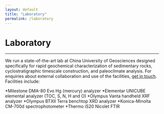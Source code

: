 ```yaml
---
layout: default
title: "Laboratory"
permalink: /laboratory
---
```


# Laboratory
* * *
We run a state-of-the-art lab at China University of Geosciences designed specifically for rapid geochemical characterization of sedimentary rocks, cyclostratigraphic timescale construction, and paleoclimate analysis. For enquiries about external collaboration and use of the facilities, [get in touch](mailto:davidkemp@cug.edu.cn).
Facilities include:

*Milestone DMA-80 Evo Hg (mercury) analyzer
*Elementar UNICUBE elemental analyzer (TOC, S, N, H and O)
*Olympus Vanta handheld XRF analyzer
*Olympus BTXII Terra benchtop XRD analyzer
*Konica-Minolta CM-700d spectrophotometer
*Thermo iS20 Nicolet FTIR

